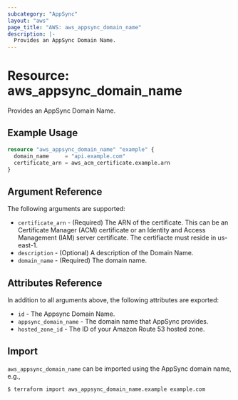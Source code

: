 ```yaml
---
subcategory: "AppSync"
layout: "aws"
page_title: "AWS: aws_appsync_domain_name"
description: |-
  Provides an AppSync Domain Name.
---
```


# Resource: aws_appsync_domain_name

Provides an AppSync Domain Name.

## Example Usage

```terraform
resource "aws_appsync_domain_name" "example" {
  domain_name     = "api.example.com"
  certificate_arn = aws_acm_certificate.example.arn
}
```

## Argument Reference

The following arguments are supported:

* `certificate_arn` - (Required) The ARN of the certificate. This can be an Certificate Manager (ACM) certificate or an Identity and Access Management (IAM) server certificate. The certifiacte must reside in us-east-1.
* `description` - (Optional)  A description of the Domain Name.
* `domain_name` - (Required) The domain name.

## Attributes Reference

In addition to all arguments above, the following attributes are exported:

* `id` - The Appsync Domain Name.
* `appsync_domain_name` - The domain name that AppSync provides.
* `hosted_zone_id` - The ID of your Amazon Route 53 hosted zone.

## Import

`aws_appsync_domain_name` can be imported using the AppSync domain name, e.g.,

```
$ terraform import aws_appsync_domain_name.example example.com
```
